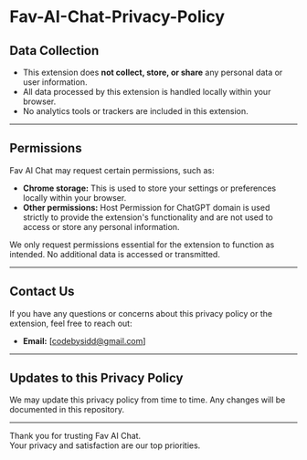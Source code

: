 # Fav-AI-Chat-Privacy-Policy

## **Data Collection**

- This extension does **not collect, store, or share** any personal data or user information.
- All data processed by this extension is handled locally within your browser.
- No analytics tools or trackers are included in this extension.

---

## **Permissions**

Fav AI Chat may request certain permissions, such as:
- **Chrome storage:** This is used to store your settings or preferences locally within your browser.
- **Other permissions:** Host Permission for ChatGPT domain is used strictly to provide the extension's functionality and are not used to access or store any personal information.

We only request permissions essential for the extension to function as intended. No additional data is accessed or transmitted.

---

## **Contact Us**

If you have any questions or concerns about this privacy policy or the extension, feel free to reach out:

- **Email:** [codebysidd@gmail.com]

---

## **Updates to this Privacy Policy**

We may update this privacy policy from time to time. Any changes will be documented in this repository.

---

Thank you for trusting Fav AI Chat.  
Your privacy and satisfaction are our top priorities.
